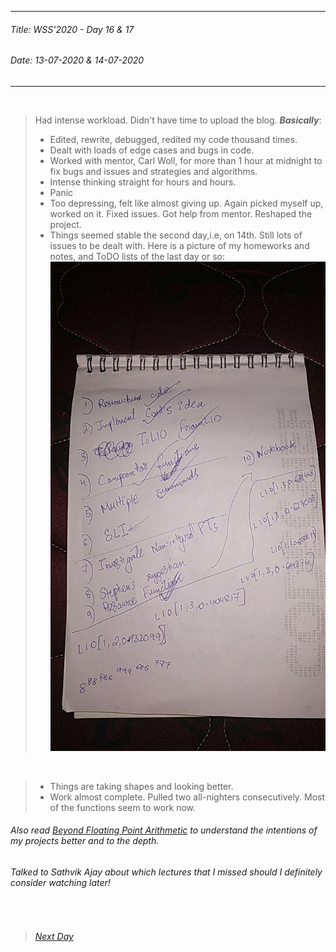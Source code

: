 ----------
###### Title: WSS'2020 - Day 16 & 17
###### Date: 13-07-2020 & 14-07-2020
----------
&nbsp;



> Had intense workload. Didn't have time to upload the blog.
> ***Basically***:
> - Edited, rewrite, debugged, redited my code thousand times.
> - Dealt with loads of edge cases and bugs in code.
> - Worked with mentor, Carl Woll, for more than 1 hour at midnight to fix bugs and issues and strategies and algorithms.
> - Intense thinking straight for hours and hours.
> - Panic
> - Too depressing, felt like almost giving up. Again picked myself up, worked on it. Fixed issues. Got help from mentor. Reshaped the project.
> - Things seemed stable the second day,i.e, on 14th. Still lots of issues to be dealt with. Here is a picture of my homeworks and notes, and ToDO lists of the last
day or so: 
&nbsp;
![On LIA](photo_2020-07-17_18-17-14.jpg)


&nbsp;

> - Things are taking shapes and looking better.
> - Work almost complete. Pulled two all-nighters consecutively. Most of the functions seem to work now.

###### Also read [Beyond Floating Point Arithmetic](62.322429.pdf) to understand the intentions of my projects better and to the depth.
###### Talked to Sathvik Ajay about which lectures that I missed should I definitely consider watching later!




&nbsp;
> ###### [Next Day](Day16.md)

